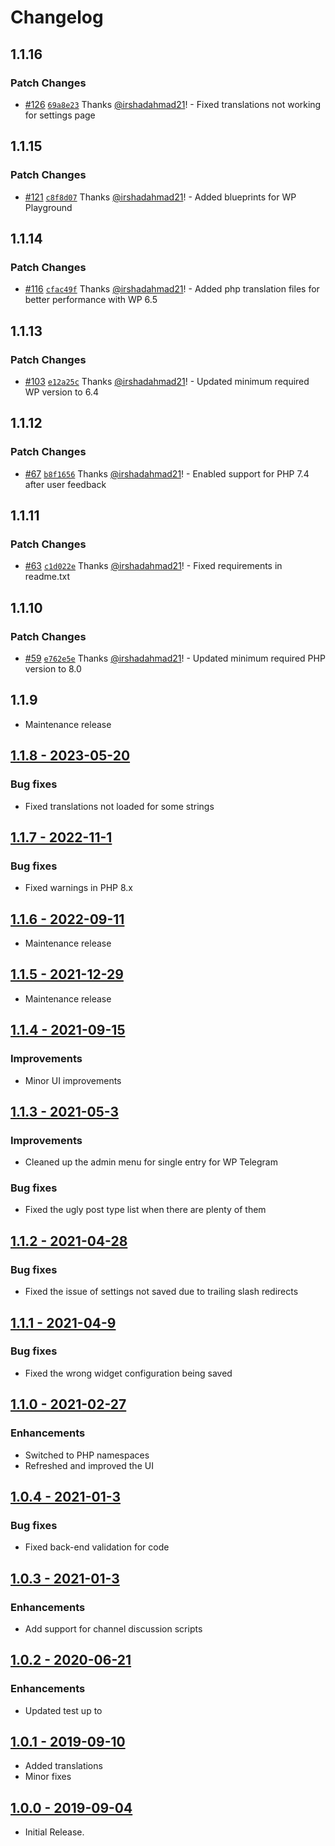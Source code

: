 # Changelog

## 1.1.16

### Patch Changes

- [#126](https://github.com/wpsocio/wp-projects/pull/126) [`69a8e23`](https://github.com/wpsocio/wp-projects/commit/69a8e237e61fe7f2cb078ebc63bd2fea8b4e9368) Thanks [@irshadahmad21](https://github.com/irshadahmad21)! - Fixed translations not working for settings page

## 1.1.15

### Patch Changes

- [#121](https://github.com/wpsocio/wp-projects/pull/121) [`c8f8d07`](https://github.com/wpsocio/wp-projects/commit/c8f8d077e775961a9533a286d6ee7870742be597) Thanks [@irshadahmad21](https://github.com/irshadahmad21)! - Added blueprints for WP Playground

## 1.1.14

### Patch Changes

- [#116](https://github.com/wpsocio/wp-projects/pull/116) [`cfac49f`](https://github.com/wpsocio/wp-projects/commit/cfac49f19a2c8783782ba2d4229d5bf2a742ba11) Thanks [@irshadahmad21](https://github.com/irshadahmad21)! - Added php translation files for better performance with WP 6.5

## 1.1.13

### Patch Changes

- [#103](https://github.com/wpsocio/wp-projects/pull/103) [`e12a25c`](https://github.com/wpsocio/wp-projects/commit/e12a25caf8ead7065b256d58aa74b64cc35cc947) Thanks [@irshadahmad21](https://github.com/irshadahmad21)! - Updated minimum required WP version to 6.4

## 1.1.12

### Patch Changes

- [#67](https://github.com/wpsocio/wp-projects/pull/67) [`b8f1656`](https://github.com/wpsocio/wp-projects/commit/b8f16563634166ece8f62c2dc1eb77c4af1e4cdf) Thanks [@irshadahmad21](https://github.com/irshadahmad21)! - Enabled support for PHP 7.4 after user feedback

## 1.1.11

### Patch Changes

- [#63](https://github.com/wpsocio/wp-projects/pull/63) [`c1d022e`](https://github.com/wpsocio/wp-projects/commit/c1d022eefc2341bfd5cd6b9dcfe56641f0f5a874) Thanks [@irshadahmad21](https://github.com/irshadahmad21)! - Fixed requirements in readme.txt

## 1.1.10

### Patch Changes

- [#59](https://github.com/wpsocio/wp-projects/pull/59) [`e762e5e`](https://github.com/wpsocio/wp-projects/commit/e762e5e418b927eb7569efb7e9cff126e022a5c7) Thanks [@irshadahmad21](https://github.com/irshadahmad21)! - Updated minimum required PHP version to 8.0

## 1.1.9

- Maintenance release

## [1.1.8 - 2023-05-20](https://github.com/wpsocio/wptelegram-comments/releases/tag/v1.1.8)

### Bug fixes

- Fixed translations not loaded for some strings

## [1.1.7 - 2022-11-1](https://github.com/wpsocio/wptelegram-comments/releases/tag/v1.1.7)

### Bug fixes

- Fixed warnings in PHP 8.x

## [1.1.6 - 2022-09-11](https://github.com/wpsocio/wptelegram-comments/releases/tag/v1.1.6)

- Maintenance release

## [1.1.5 - 2021-12-29](https://github.com/wpsocio/wptelegram-comments/releases/tag/v1.1.5)

- Maintenance release

## [1.1.4 - 2021-09-15](https://github.com/wpsocio/wptelegram-comments/releases/tag/v1.1.4)

### Improvements

- Minor UI improvements

## [1.1.3 - 2021-05-3](https://github.com/wpsocio/wptelegram-comments/releases/tag/v1.1.3)

### Improvements

- Cleaned up the admin menu for single entry for WP Telegram

### Bug fixes

- Fixed the ugly post type list when there are plenty of them

## [1.1.2 - 2021-04-28](https://github.com/wpsocio/wptelegram-comments/releases/tag/v1.1.2)

### Bug fixes

- Fixed the issue of settings not saved due to trailing slash redirects

## [1.1.1 - 2021-04-9](https://github.com/wpsocio/wptelegram-comments/releases/tag/v1.1.1)

### Bug fixes

- Fixed the wrong widget configuration being saved

## [1.1.0 - 2021-02-27](https://github.com/wpsocio/wptelegram-comments/releases/tag/v1.1.0)

### Enhancements

- Switched to PHP namespaces
- Refreshed and improved the UI

## [1.0.4 - 2021-01-3](https://github.com/wpsocio/wptelegram-comments/releases/tag/v1.0.4)

### Bug fixes

- Fixed back-end validation for code

## [1.0.3 - 2021-01-3](https://github.com/wpsocio/wptelegram-comments/releases/tag/v1.0.3)

### Enhancements

- Add support for channel discussion scripts

## [1.0.2 - 2020-06-21](https://github.com/wpsocio/wptelegram-comments/releases/tag/v1.0.2)

### Enhancements

- Updated test up to

## [1.0.1 - 2019-09-10](https://github.com/wpsocio/wptelegram-comments/releases/tag/v1.0.1)

- Added translations
- Minor fixes

## [1.0.0 - 2019-09-04](https://github.com/wpsocio/wptelegram-comments/releases/tag/v1.0.0)

- Initial Release.
